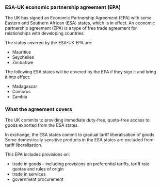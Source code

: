 ### ESA-UK economic partnership agreement (EPA)

The UK has signed an Economic Partnership Agreement (EPA) with some Eastern and Southern African (ESA) states, which is in effect. An economic partnership agreement (EPA) is a type of free trade agreement for relationships with developing countries.

The states covered by the ESA-UK EPA are:

- Mauritius
- Seychelles
- Zimbabwe

The following ESA states will be covered by the EPA if they sign it and bring it into effect:

- Madagascar
- Comoros
- Zambia

### What the agreement covers

The UK commits to providing immediate duty-free, quota-free access to goods exported from the ESA states.

In exchange, the ESA states commit to gradual tariff liberalisation of goods. Some domestically sensitive products in the ESA states are excluded from tariff liberalisation.

This EPA includes provisions on:

- trade in goods - including provisions on preferential tariffs, tariff rate quotas and rules of origin
- trade in services
- government procurement
